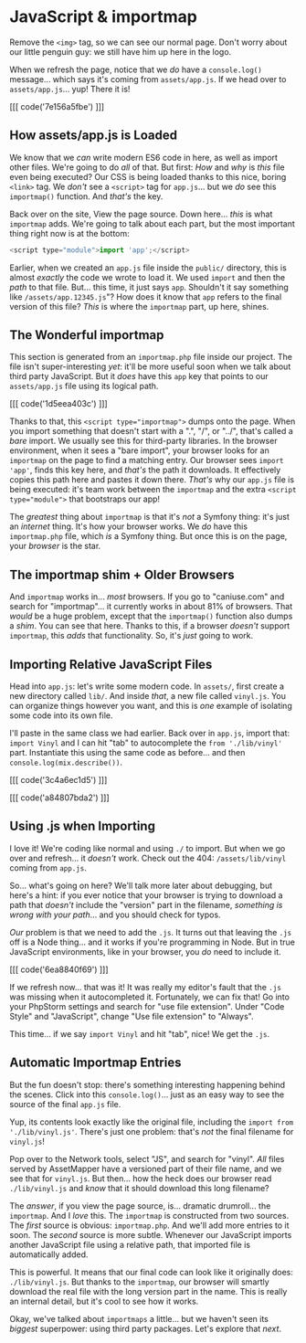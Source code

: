 # JavaScript & importmap

Remove the `<img>` tag, so we can see our normal page. Don't worry about
our little penguin guy: we still have him up here in the logo.

When we refresh the page, notice that we *do* have a `console.log()` message...
which says it's coming from `assets/app.js`. If we head over to `assets/app.js`...
yup! There it is!

[[[ code('7e156a5fbe') ]]]

## How assets/app.js is Loaded

We know that we *can* write modern ES6 code in here, as well as import
other files. We're going to do *all* of that. But first: *How* and *why* is *this*
file even being executed? Our CSS is being loaded thanks to this nice, boring
`<link>` tag. We *don't* see a `<script>` tag for `app.js`... but we *do* see this
`importmap()` function. And *that's* the key.

Back over on the site, View the page source. Down here... *this* is what `importmap`
adds. We're going to talk about each part, but the most important thing right
now is at the bottom:

```js
<script type="module">import 'app';</script>
```

Earlier, when we created an `app.js` file inside the `public/` directory, this
is almost *exactly* the code we wrote to load it. We used `import` and then the *path*
to that file. But... this time, it just says `app`. Shouldn't it say something like
`/assets/app.12345.js`"? How does it know that `app` refers to the final version
of this file? *This* is where the `importmap` part, up here, shines.

## The Wonderful importmap

This section is generated from an `importmap.php` file inside our project. The
file isn't super-interesting *yet*: it'll be more useful soon when we talk about
third party JavaScript. But it *does* have this `app` key that points to
our `assets/app.js` file using its logical path.

[[[ code('1d5eea403c') ]]]

Thanks to that, this `<script type="importmap">` dumps onto the page. When
you import something that doesn't start with a ".", "/", or "../", that's called
a *bare* import. We usually see this for third-party libraries. In the browser
environment, when it sees a "bare import", your browser looks for an `importmap` on
the page to find a matching entry. Our browser sees `import 'app'`, finds
this key here, and *that's* the path it downloads. It effectively copies
this path here and pastes it down there. *That's* why our `app.js` file is being
executed: it's team work between the `importmap` and the extra
`<script type="module">` that bootstraps our app!

The *greatest* thing about `importmap` is that it's *not* a Symfony thing: it's just
an *internet* thing. It's how your browser works. We *do* have this `importmap.php`
file, which *is* a Symfony thing. But once this is on the page, your *browser* is
the star.

## The importmap shim + Older Browsers

And `importmap` works in... *most* browsers. If you go to "caniuse.com" and search
for "importmap"... it currently works in about 81% of browsers. That *would* be
a huge problem, except that the `importmap()` function also dumps a *shim*. You can
see that here. Thanks to this, if a browser *doesn't* support `importmap`,
this *adds* that functionality. So, it's *just* going to work.

## Importing Relative JavaScript Files

Head into `app.js`: let's write some modern code. In `assets/`, first create
a new directory called `lib/`. And inside *that*, a new file called `vinyl.js`.
You can organize things however you want, and this is *one* example of isolating
some code into its own file.

I'll paste in the same class we had earlier. Back over in `app.js`,
import that: `import Vinyl` and I can hit "tab" to autocomplete the
`from './lib/vinyl'` part. Instantiate this using the same code as before... and
then `console.log(mix.describe())`.

[[[ code('3c4a6ec1d5') ]]]

[[[ code('a84807bda2') ]]]

## Using .js when Importing

I love it! We're coding like normal and using `./` to import. But when we go over
and refresh... it *doesn't* work. Check out the 404: `/assets/lib/vinyl`
coming from `app.js`.

So... what's going on here? We'll talk more later about debugging, but here's a hint: if
you ever notice that your browser is trying to download a path that *doesn't* include
the "version" part in the filename, *something is wrong with your path*... and you
should check for typos.

*Our* problem is that we need to add the `.js`. It turns out that leaving the `.js`
off is a Node thing... and it works if you're programming in Node. But in true
JavaScript environments, like in your browser, you *do* need to include it.

[[[ code('6ea8840f69') ]]]

If we refresh now... that was it! It was really my editor's fault that the `.js`
was missing when it autocompleted it. Fortunately, we can fix that! Go into your
PhpStorm settings and search for "use file extension". Under "Code Style" and
"JavaScript", change "Use file extension" to "Always".

This time... if we say `import Vinyl` and hit "tab", nice! We get the `.js`.

## Automatic Importmap Entries

But the fun doesn't stop: there's something interesting happening behind the scenes.
Click into this `console.log()`... just as an easy way to see the source of the
final `app.js` file.

Yup, its contents look exactly like the original file, including the
`import from './lib/vinyl.js'`. There's just one problem: that's *not* the final
filename for `vinyl.js`!

Pop over to the Network tools, select "JS", and search for "vinyl". *All* files served
by AssetMapper have a versioned part of their file name, and we see that for `vinyl.js`.
But then... how the heck does our browser read `./lib/vinyl.js` and *know* that it
should download this long filename?

The *answer*, if you view the page source, is... dramatic drumroll... the `importmap`.
And I *love* this. The `importmap` is constructed from two sources. The *first* source
is obvious: `importmap.php`. And we'll add more entries to it soon. The *second*
source is more subtle. Whenever our JavaScript imports another JavaScript file using
a relative path, that imported file is automatically added.

This is powerful. It means that our final code can look like it originally does:
`./lib/vinyl.js`. But thanks to the `importmap`, our browser will smartly download
the real file with the long version part in the name. This is really an internal
detail, but it's cool to see how it works.

Okay, we've talked about `importmaps` a little... but we haven't seen its
*biggest* superpower: using third party packages. Let's explore that *next*.

